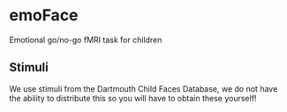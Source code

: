 # emoFace
Emotional go/no-go fMRI task for children

## Stimuli
We use stimuli from the Dartmouth Child Faces Database, we do not have the ability to distribute this so you will have to obtain these yourself!
